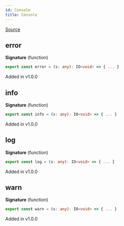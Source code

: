 ```yaml
---
id: Console
title: Console
---
```


[Source](https://github.com/gcanti/fp-ts/blob/master/src/Console.ts)

## error

**Signature** (function)

```ts
export const error = (s: any): IO<void> => { ... }
```

Added in v1.0.0

## info

**Signature** (function)

```ts
export const info = (s: any): IO<void> => { ... }
```

Added in v1.0.0

## log

**Signature** (function)

```ts
export const log = (s: any): IO<void> => { ... }
```

Added in v1.0.0

## warn

**Signature** (function)

```ts
export const warn = (s: any): IO<void> => { ... }
```

Added in v1.0.0
